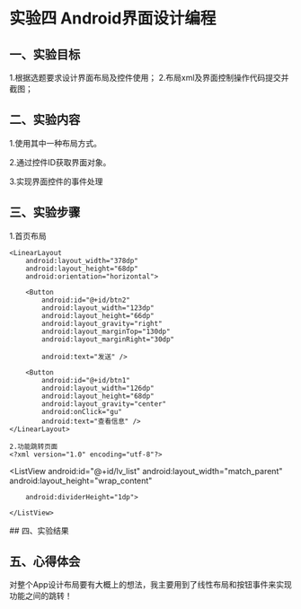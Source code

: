 # 实验四 Android界面设计编程

  ## 一、实验目标


  1.根据选题要求设计界面布局及控件使用；
  2.布局xml及界面控制操作代码提交并截图；
  
  ## 二、实验内容
  
  1.使用其中一种布局方式。
  
  
  2.通过控件ID获取界面对象。
  
  
  3.实现界面控件的事件处理
  
  ## 三、实验步骤
  1.首页布局
  <?xml version="1.0" encoding="utf-8"?>
<LinearLayout xmlns:android="http://schemas.android.com/apk/res/android"
    xmlns:app="http://schemas.android.com/apk/res-auto"
    xmlns:tools="http://schemas.android.com/tools"
    android:layout_width="match_parent"
    android:layout_height="match_parent"
    android:paddingBottom="16dp"
    android:paddingLeft="16dp"
    android:paddingRight="16dp"
    android:paddingTop="16dp"
    android:orientation="vertical"
    tools:context=".ListenActivity">
    <TextView
        android:id="@+id/textView"
        android:layout_width="375dp"
        android:layout_height="302dp"
        android:layout_weight="1"
        android:text="消息" />
    <EditText
        android:layout_width="374dp"
        android:layout_height="wrap_content"
        android:digits="1234567890"
        android:inputType="number"
        android:text="输入"/>




    <LinearLayout
        android:layout_width="378dp"
        android:layout_height="68dp"
        android:orientation="horizontal">

        <Button
            android:id="@+id/btn2"
            android:layout_width="123dp"
            android:layout_height="66dp"
            android:layout_gravity="right"
            android:layout_marginTop="130dp"
            android:layout_marginRight="30dp"

            android:text="发送" />

        <Button
            android:id="@+id/btn1"
            android:layout_width="126dp"
            android:layout_height="68dp"
            android:layout_gravity="center"
            android:onClick="gu"
            android:text="查看信息" />
    </LinearLayout>
    
    2.功能跳转页面
    <?xml version="1.0" encoding="utf-8"?>
<LinearLayout xmlns:android="http://schemas.android.com/apk/res/android"
    android:orientation="vertical"
    android:layout_width="match_parent"
    android:layout_height="match_parent">
    <ListView
        android:id="@+id/lv_list"
        android:layout_width="match_parent"
        android:layout_height="wrap_content"

        android:dividerHeight="1dp">

    </ListView>
</LinearLayout>



</LinearLayout>
  ## 四、实验结果
  
  ## 五、心得体会
  
  对整个App设计布局要有大概上的想法，我主要用到了线性布局和按钮事件来实现功能之间的跳转！
  
  
  
